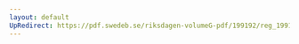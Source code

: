 ```yaml
---
layout: default
UpRedirect: https://pdf.swedeb.se/riksdagen-volumeG-pdf/199192/reg_199192_FiU/reg_199192_FiU_0019.pdf
---
```

